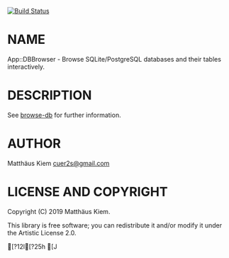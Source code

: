 [![Build Status](https://travis-ci.org/kuerbis/App-DBBrowser-p6.svg?branch=master)](https://travis-ci.org/kuerbis/App-DBBrowser-p6)

NAME
====

App::DBBrowser - Browse SQLite/PostgreSQL databases and their tables interactively.

DESCRIPTION
===========

See [browse-db](browse-db) for further information.

AUTHOR
======

Matthäus Kiem <cuer2s@gmail.com>

LICENSE AND COPYRIGHT
=====================

Copyright (C) 2019 Matthäus Kiem.

This library is free software; you can redistribute it and/or modify it under the Artistic License 2.0.

[?12l[?25h[J